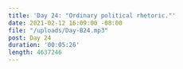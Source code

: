 ```yaml
---
title: 'Day 24: "Ordinary political rhetoric."'
date: 2021-02-12 16:09:00 -08:00
file: "/uploads/Day-B24.mp3"
post: Day 24
duration: '00:05:26'
length: 4637246
---
```


